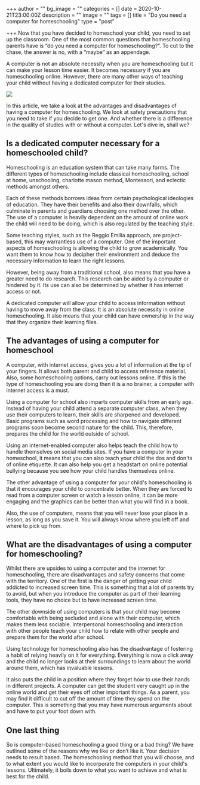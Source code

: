 +++
author = ""
bg_image = ""
categories = []
date = 2020-10-21T23:00:00Z
description = ""
image = ""
tags = []
title = "Do you need a computer for homeschooling"
type = "post"

+++
Now that you have decided to homeschool your child, you need to set up the classroom. One of the most common questions that homeschooling parents have is “do you need a computer for homeschooling?”. To cut to the chase, the answer is no, with a “maybe” as an appendage.

A computer is not an absolute necessity when you are homeschooling but it can make your lesson time easier. It becomes necessary if you are homeschooling online. However, there are many other ways of teaching your child without having a dedicated computer for their studies.

![](/images/child-1073638_640.jpg)

In this article, we take a look at the advantages and disadvantages of having a computer for homeschooling. We look at safety precautions that you need to take if you decide to get one. And whether there is a difference in the quality of studies with or without a computer. Let's dive in, shall we?

## Is a dedicated computer necessary for a homeschooled child?

Homeschooling is an education system that can take many forms. The different types of homeschooling include classical homeschooling, school at home, unschooling, charlotte mason method, Montessori, and eclectic methods amongst others.

Each of these methods borrows ideas from certain psychological ideologies of education. They have their benefits and also their downfalls, which culminate in parents and guardians choosing one method over the other. The use of a computer is heavily dependent on the amount of online work the child will need to be doing, which is also regulated by the teaching style.

Some teaching styles, such as the Reggio Emilia approach, are project-based, this may warrantless use of a computer. One of the important aspects of homeschooling is allowing the child to grow academically. You want them to know how to decipher their environment and deduce the necessary information to learn the right lessons.

However, being away from a traditional school, also means that you have a greater need to do research. This research can be aided by a computer or hindered by it. Its use can also be determined by whether it has internet access or not.

A dedicated computer will allow your child to access information without having to move away from the class. It is an absolute necessity in online homeschooling. It also means that your child can have ownership in the way that they organize their learning files.

## The advantages of using a computer for homeschool

A computer, with internet access, gives you a lot of information at the tip of your fingers. It allows both parent and child to access reference material. Also, some homeschooling options, carry out lessons online. If this is the type of homeschooling you are doing then it is a no brainer, a computer with internet access is a must.

Using a computer for school also imparts computer skills from an early age. Instead of having your child attend a separate computer class, when they use their computers to learn, their skills are sharpened and developed. Basic programs such as word processing and how to navigate different programs soon become second nature for the child. This, therefore, prepares the child for the world outside of school.

Using an internet-enabled computer also helps teach the child how to handle themselves on social media sites. If you have a computer in your homeschool, it means that you can also teach your child the dos and don'ts of online etiquette. It can also help you get a headstart on online potential bullying because you see how your child handles themselves online.

The other advantage of using a computer for your child's homeschooling is that it encourages your child to concentrate better. When they are forced to read from a computer screen or watch a lesson online, it can be more engaging and the graphics can be better than what you will find in a book.

Also, the use of computers, means that you will never lose your place in a lesson, as long as you save it. You will always know where you left off and where to pick up from.

## What are the disadvantages of using a computer for homeschooling?

Whilst there are upsides to using a computer and the internet for homeschooling, there are disadvantages and safety concerns that come with the territory. One of the first is the danger of getting your child addicted to increased screen time. This is something that a lot of parents try to avoid, but when you introduce the computer as part of their learning tools, they have no choice but to have increased screen time.

The other downside of using computers is that your child may become comfortable with being secluded and alone with their computer, which makes them less sociable. Interpersonal homeschooling and interaction with other people teach your child how to relate with other people and prepare them for the world after school.

Using technology for homeschooling also has the disadvantage of fostering a habit of relying heavily on it for everything. Everything is now a click away and the child no longer looks at their surroundings to learn about the world around them, which has invaluable lessons.

It also puts the child in a position where they forget how to use their hands in different projects. A computer can get the student very caught up in the online world and get their eyes off other important things. As a parent, you may find it difficult to cut off the amount of time they spend on the computer. This is something that you may have numerous arguments about and have to put your foot down with.

## One last thing

So is computer-based homeschooling a good thing or a bad thing? We have outlined some of the reasons why we like or don’t like it. Your decision needs to result based. The homeschooling method that you will choose, and to what extent you would like to incorporate the computers in your child's lessons. Ultimately, it boils down to what you want to achieve and what is best for the child.